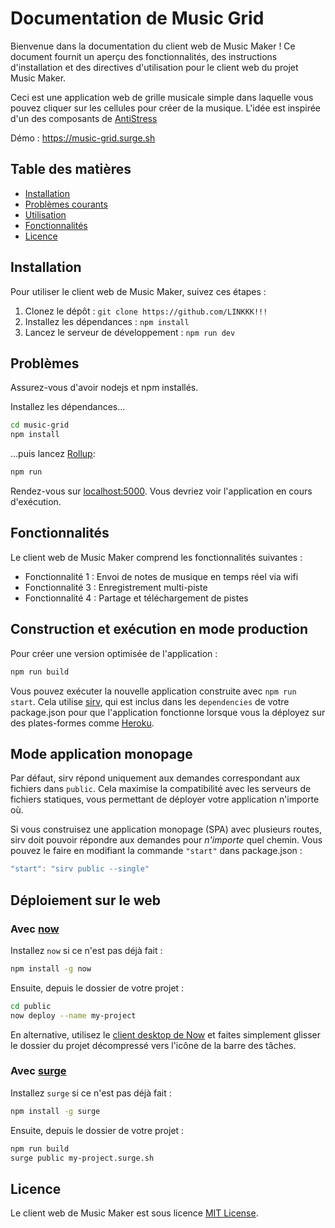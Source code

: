 # Documentation de Music Grid

Bienvenue dans la documentation du client web de Music Maker ! Ce document fournit un aperçu des fonctionnalités, des instructions d'installation et des directives d'utilisation pour le client web du projet Music Maker.

Ceci est une application web de grille musicale simple dans laquelle vous pouvez cliquer sur les cellules pour créer de la musique. L'idée est inspirée d'un des composants de [AntiStress](https://play.google.com/store/apps/details?id=com.JindoBlu.Antistress&hl=fr)

Démo : https://music-grid.surge.sh

## Table des matières

- [Installation](#installation)
- [Problèmes courants](#Problèmes)
- [Utilisation](#Fonctionnalités)
- [Fonctionnalités](#fonctionnalités)
- [Licence](#licence)

## Installation

Pour utiliser le client web de Music Maker, suivez ces étapes :

1. Clonez le dépôt : `git clone https://github.com/LINKKK!!!`
2. Installez les dépendances : `npm install`
3. Lancez le serveur de développement : `npm run dev`

## Problèmes

Assurez-vous d'avoir nodejs et npm installés.

Installez les dépendances...

```bash
cd music-grid
npm install
```

...puis lancez [Rollup](https://rollupjs.org):

```bash
npm run
```

Rendez-vous sur [localhost:5000](http://localhost:5000). Vous devriez voir l'application en cours d'exécution.

## Fonctionnalités

Le client web de Music Maker comprend les fonctionnalités suivantes :

- Fonctionnalité 1 : Envoi de notes de musique en temps réel via wifi
- Fonctionnalité 3 : Enregistrement multi-piste
- Fonctionnalité 4 : Partage et téléchargement de pistes

## Construction et exécution en mode production

Pour créer une version optimisée de l'application :

```bash
npm run build
```

Vous pouvez exécuter la nouvelle application construite avec `npm run start`. Cela utilise [sirv](https://github.com/lukeed/sirv), qui est inclus dans les `dependencies` de votre package.json pour que l'application fonctionne lorsque vous la déployez sur des plates-formes comme [Heroku](https://heroku.com).

## Mode application monopage

Par défaut, sirv répond uniquement aux demandes correspondant aux fichiers dans `public`. Cela maximise la compatibilité avec les serveurs de fichiers statiques, vous permettant de déployer votre application n'importe où.

Si vous construisez une application monopage (SPA) avec plusieurs routes, sirv doit pouvoir répondre aux demandes pour *n'importe* quel chemin. Vous pouvez le faire en modifiant la commande `"start"` dans package.json :

```js
"start": "sirv public --single"
```

## Déploiement sur le web

### Avec [now](https://zeit.co/now)

Installez `now` si ce n'est pas déjà fait :

```bash
npm install -g now
```

Ensuite, depuis le dossier de votre projet :

```bash
cd public
now deploy --name my-project
```

En alternative, utilisez le [client desktop de Now](https://zeit.co/download) et faites simplement glisser le dossier du projet décompressé vers l'icône de la barre des tâches.

### Avec [surge](https://surge.sh/)

Installez `surge` si ce n'est pas déjà fait :

```bash
npm install -g surge
```

Ensuite, depuis le dossier de votre projet :

```bash
npm run build
surge public my-project.surge.sh
```

## Licence

Le client web de Music Maker est sous licence [MIT License](/music-grid/LICENSE).
